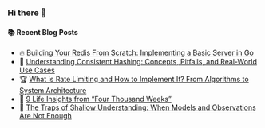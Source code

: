 ### Hi there 👋

<!--
**jorzel/jorzel** is a ✨ _special_ ✨ repository because its `README.md` (this file) appears on your GitHub profile.

Here are some ideas to get you started:

- 🔭 I’m currently working on ...
- 🌱 I’m currently learning ...
- 👯 I’m looking to collaborate on ...
- 🤔 I’m looking for help with ...
- 💬 Ask me about ...
- 📫 How to reach me: ...
- 😄 Pronouns: ...
- ⚡ Fun fact: ...
-->

#### :books: Recent Blog Posts
<!-- BLOGPOSTS:START -->
 - 🔥 [Building Your Redis From Scratch: Implementing a Basic Server in Go](https://levelup.gitconnected.com/building-your-redis-from-scratch-implementing-a-basic-server-in-go-de74147c79d5?source=rss-607ede630b31------2)
 - 📰 [Understanding Consistent Hashing: Concepts, Pitfalls, and Real-World Use Cases](https://levelup.gitconnected.com/understanding-consistent-hashing-concepts-pitfalls-and-real-world-use-cases-2b0571689330?source=rss-607ede630b31------2)
 - 🏆 [What is Rate Limiting and How to Implement It? From Algorithms to System Architecture](https://levelup.gitconnected.com/what-is-rate-limiting-and-how-to-implement-it-from-algorithms-to-system-architecture-c4ed37adefe9?source=rss-607ede630b31------2)
 - 🔘 [9 Life Insights from “Four Thousand Weeks”](https://medium.com/@orzel.jarek/9-life-insights-from-four-thousand-weeks-709966900bdf?source=rss-607ede630b31------2)
 - 📰 [The Traps of Shallow Understanding: When Models and Observations Are Not Enough](https://medium.com/@orzel.jarek/the-traps-of-shallow-understanding-when-models-and-observations-are-not-enough-04980c2c6fc4?source=rss-607ede630b31------2)<!-- BLOGPOSTS:END -->
